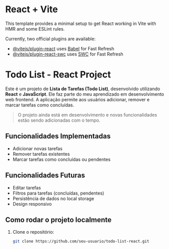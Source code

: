 # React + Vite

This template provides a minimal setup to get React working in Vite with HMR and some ESLint rules.

Currently, two official plugins are available:

- [@vitejs/plugin-react](https://github.com/vitejs/vite-plugin-react/blob/main/packages/plugin-react/README.md) uses [Babel](https://babeljs.io/) for Fast Refresh
- [@vitejs/plugin-react-swc](https://github.com/vitejs/vite-plugin-react-swc) uses [SWC](https://swc.rs/) for Fast Refresh

# Todo List - React Project

Este é um projeto de **Lista de Tarefas (Todo List)**, desenvolvido utilizando **React** e **JavaScript**. Ele faz parte do meu aprendizado em desenvolvimento web frontend. A aplicação permite aos usuários adicionar, remover e marcar tarefas como concluídas. 

> O projeto ainda está em desenvolvimento e novas funcionalidades estão sendo adicionadas com o tempo.

## Funcionalidades Implementadas

- Adicionar novas tarefas
- Remover tarefas existentes
- Marcar tarefas como concluídas ou pendentes

## Funcionalidades Futuras

- Editar tarefas
- Filtros para tarefas (concluídas, pendentes)
- Persistência de dados no local storage
- Design responsivo

## Como rodar o projeto localmente

1. Clone o repositório:
   ```bash
   git clone https://github.com/seu-usuario/todo-list-react.git
